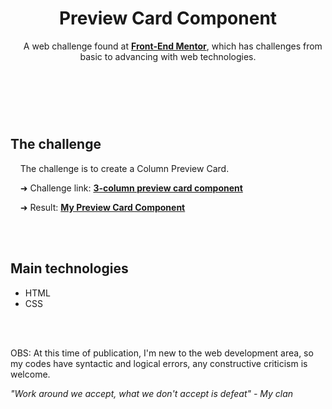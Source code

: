 <header>
  <h1>Preview Card Component</h1>
  <p>
    &nbsp;&nbsp;&nbsp;&nbsp;A web challenge found at <a href="https://www.frontendmentor.io/challenges"><strong>Front-End Mentor</strong></a>, which has challenges from basic to advancing with web technologies.
  </P>
</header>
<br>
<br>
<main>
  <h2>
    The challenge
  </h2>
  <p>
    &nbsp;&nbsp;&nbsp;&nbsp;The challenge is to create a Column Preview Card.<br>   
  </p>
  <p>                                          
    &nbsp;&nbsp;&nbsp;&nbsp;➜ Challenge link: <a href="https://www.frontendmentor.io/challenges/3column-preview-card-component-pH92eAR2-"><strong>3-column preview card component</strong></a>
  </p>
  <p>
    &nbsp;&nbsp;&nbsp;&nbsp;➜ Result: <a href="https://stl-felipegomes.github.io/column-cards-about-cars/"><strong>My Preview Card Component
</strong></a>
  </p>
</main>
<br>
<br>
<footer>
    <h2>Main technologies</h2>
  <p>
    <ul>
      <li>HTML</li>
      <li>CSS</li>
    </ul>
  </p>
<br>
<br>
  <p>
    OBS: At this time of publication, I'm new to the web development area, so my codes have syntactic and logical errors, any constructive criticism is welcome.
  </p>
  <p>
    <i>"Work around we accept, what we don't accept is defeat"<i> - My clan
  <p>
<footer>
